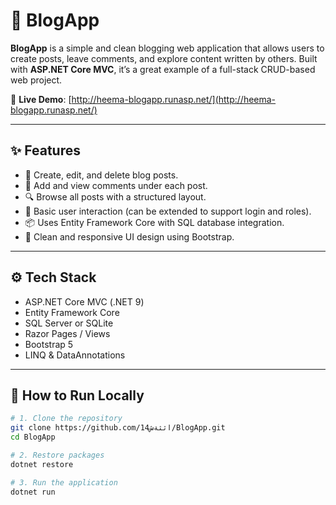 # 📝 BlogApp

**BlogApp** is a simple and clean blogging web application that allows users to create posts, leave comments, and explore content written by others. Built with **ASP.NET Core MVC**, it’s a great example of a full-stack CRUD-based web project.

🔗 **Live Demo**: [http://heema-blogapp.runasp.net/](http://heema-blogapp.runasp.net/)

---

## ✨ Features

- 📝 Create, edit, and delete blog posts.
- 💬 Add and view comments under each post.
- 🔍 Browse all posts with a structured layout.
- 👤 Basic user interaction (can be extended to support login and roles).
- 📦 Uses Entity Framework Core with SQL database integration.
- 🎨 Clean and responsive UI design using Bootstrap.

---

## ⚙️ Tech Stack

- ASP.NET Core MVC (.NET 9)
- Entity Framework Core
- SQL Server or SQLite
- Razor Pages / Views
- Bootstrap 5
- LINQ & DataAnnotations

---

## 🚀 How to Run Locally

```bash
# 1. Clone the repository
git clone https://github.com/اثثةش14/BlogApp.git
cd BlogApp

# 2. Restore packages
dotnet restore

# 3. Run the application
dotnet run
